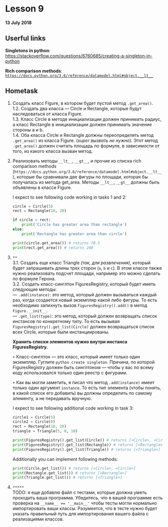 # Lesson 9
**13 July 2018**

## Userful links

**Singletons in python**:\
https://stackoverflow.com/questions/6760685/creating-a-singleton-in-python

**Rich comparison methods**:\
[`https://docs.python.org/3.6/reference/datamodel.html#object.__lt__`](https://docs.python.org/3.6/reference/datamodel.html#object.__lt__)

## Hometask
1. Создать класс Figure, в котором будет пустой метод `.get_area()`.\
1.2. Создать два класса — Circle и Rectangle, которые будут наследоваться от класса Figure.\
1.3. Класс Circle в методе инициализации должен принимать радиус,
а класс Rectangle в инициализации должен принимать значение стороны a и b.\
1.4. Оба класса Circle и Rectangle должны переопределять метод `.get_area()` из класса Figure. (*super вызвать не нужно*).
Этот метод `.get_area()` должен считать площадь по формуле, в зависимости от того, из какого класса вызван метод.

2. Реализовать методы `__lt__`, `__gt__`, и прочие из списка rich comparison methods
(`https://docs.python.org/3.6/reference/datamodel.html#object.__lt__`),
которые бы сравнивали две фигуры по площади, которая бы получалась из метода get_area.
Методы `__lt__`, `__gt__` должны быть объявлены в классе Figure.

   I expect to see following code working in tasks 1 and 2:

   ```python
   circle = Circle(5)
   rect = Rectangle(10, 20)

   if circle > rect:
       print('Circle has greater area than rectangle')
   else:
       print('Rectangle has greater area than circle')

   print(circle.get_area()) # returns 78.5
   print(rect.get_area()) # returns 200
   ```


3. `**`\
    3.1. Создать еще класс Triangle *(так, для развлечения)*, который будет запрашивать длины трех сторон (`a`, `b` и `c`).
    В этом классе также нужно реализовать подсчет площади, например это можно сделать по формуле Герона.\
    3.2. Создать класс-синглтон FiguresRegistry, который будет иметь следующие методы:\
        — `.add(instance)`: это метод, который должен вызываться каждый раз, когда создается новый экземпляр какой либо фигуры.
          То есть необходимо запихнуть вызов `FiguresRegistry().add()` в метод `Figure.__init__`.\
        — `.get_list(type)`: это метод, который должен возвращать список инстансов по конкретному типу.
          То есть вызывая `FiguresRegistry().get_list(Circle)` должен возвращаться список всех Circle, которые были инстанциированы.

    **Хранить списки элементов нужно внутри инстанса FiguresRegistry.**

    `+` Класс-синглтон — это класс, который имеет только один экземпляр. Гуглите `python create singleton`.
    Причина, по которой FiguresRegistry должен быть синглтоном — чтобы у вас по всему коду использовался только один реестр с фигурами.

    `+` Как вы могли заметить, я писал что метод `.add(instance)` имеет только один аргумент `instance`. То есть тип элемента (чтобы понять, в какой список его добавить) вы должны определить по самому элементу, а не передавать вручную.

   I expect to see following additional code working in task 3:

   ```python
   circle1 = Circle(5)
   circle2 = Circle(8)
   rect = Rectangle(10, 20)
   triangle = Triangle(5, 8, 10)

   print(FiguresRegistry().get_list(Circle)) # returns [<Circle>, <Circle>]
   print(FiguresRegistry().get_list(Rectangle)) # returns [<Rectangle>]
   print(FiguresRegistry().get_list(Triangle)) # returns [<Triangle>]
   ```


   Additionally you can implement following methods:
   ```python
   print(Circle.get_list()) # returns [<Circle>, <Circle>]
   print(Rectangle.get_list()) # returns [<Rectangle>]
   print(Triangle.get_list()) # returns [<Triangle>]
   ```



4. `*****` \
    TODO: я еще добавлю файл с тестами, которые должна уметь проходить ваша программа.
    Убедитесь, что в вашей программе есть проверка на `__name__ == '__main__'` чтобы тесты могли нормально импортировать ваши классы.
    Разумеется, что в тесте нужно будет указать правильный путь для импортирования вашего файла с реализациями классов.




